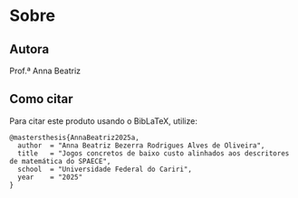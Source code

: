 # Sobre

## Autora

Prof.ª Anna Beatriz

## Como citar

Para citar este produto usando o BibLaTeX, utilize:

```{code-cell} bibtex
@mastersthesis{AnnaBeatriz2025a,
  author  = "Anna Beatriz Bezerra Rodrigues Alves de Oliveira",
  title   = "Jogos concretos de baixo custo alinhados aos descritores de matemática do SPAECE",
  school  = "Universidade Federal do Cariri",
  year    = "2025"
}
```
